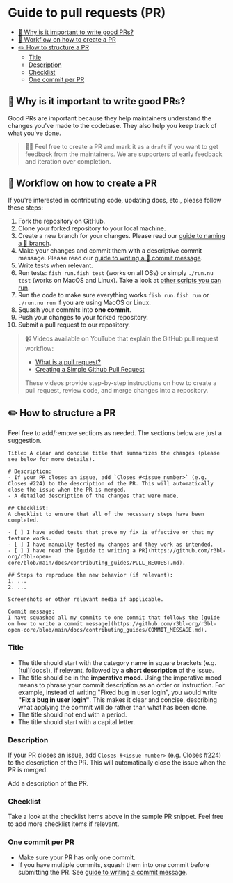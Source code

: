 # Guide to pull requests (PR)

<a id="markdown-guide-to-pull-requests-pr" name="guide-to-pull-requests-pr"></a>

<!-- TOC -->

- [🎈 Why is it important to write good PRs?](#-why-is-it-important-to-write-good-prs)
- [🐒 Workflow on how to create a PR](#-workflow-on-how-to-create-a-pr)
- [✏️ How to structure a PR](#-how-to-structure-a-pr)
  - [Title](#title)
  - [Description](#description)
  - [Checklist](#checklist)
  - [One commit per PR](#one-commit-per-pr)

<!-- /TOC -->

## 🎈 Why is it important to write good PRs?

<a id="markdown-%F0%9F%8E%88-why-is-it-important-to-write-good-prs%3F" name="%F0%9F%8E%88-why-is-it-important-to-write-good-prs%3F"></a>

Good PRs are important because they help maintainers understand the changes you've made to the
codebase. They also help you keep track of what you've done.

> 🔧🔩 Feel free to create a PR and mark it as a `draft` if you want to get feedback from the
> maintainers. We are supporters of early feedback and iteration over completion.

## 🐒 Workflow on how to create a PR

<a id="markdown-%F0%9F%90%92-workflow-on-how-to-create-a-pr" name="%F0%9F%90%92-workflow-on-how-to-create-a-pr"></a>

If you're interested in contributing code, updating docs, etc., please follow these steps:

1. Fork the repository on GitHub.
2. Clone your forked repository to your local machine.
3. Create a new branch for your changes. Please read our
   [guide to naming a 🌳 branch](BRANCH.md).
4. Make your changes and commit them with a descriptive commit message. Please read our
   [guide to writing a 📝 commit message](COMMIT_MESSAGE.md).
5. Write tests when relevant.
6. Run tests: `fish run.fish test` (works on all OSs) or simply `./run.nu test` (works on MacOS and
   Linux). Take a look at
   [other scripts you can run](https://github.com/r3bl-org/r3bl-open-core/tree/main/tui#run-the-demo-locally).
7. Run the code to make sure everything works `fish run.fish run` or `./run.nu run` if you are using
   MacOS or Linux.
8. Squash your commits into **one commit**.
9. Push your changes to your forked repository.
10. Submit a pull request to our repository.

> 📹 Videos available on YouTube that explain the GitHub pull request workflow:
>
> - [What is a pull request?](https://www.youtube.com/watch?v=For9VtrQx58)
> - [Creating a Simple Github Pull Request](https://www.youtube.com/watch?v=rgbCcBNZcdQ)
>
> These videos provide step-by-step instructions on how to create a pull request, review code, and
> merge changes into a repository.

## ✏️ How to structure a PR

<a id="markdown-%E2%9C%8F%EF%B8%8F-how-to-structure-a-pr" name="%E2%9C%8F%EF%B8%8F-how-to-structure-a-pr"></a>

Feel free to add/remove sections as needed. The sections below are just a suggestion.

```
Title: A clear and concise title that summarizes the changes (please see below for more details).

# Description:
- If your PR closes an issue, add `Closes #<issue number>` (e.g. Closes #224) to the description of the PR. This will automatically close the issue when the PR is merged.
- A detailed description of the changes that were made.

## Checklist:
A checklist to ensure that all of the necessary steps have been completed.

- [ ] I have added tests that prove my fix is effective or that my feature works.
- [ ] I have manually tested my changes and they work as intended.
- [ ] I have read the [guide to writing a PR](https://github.com/r3bl-org/r3bl-open-core/blob/main/docs/contributing_guides/PULL_REQUEST.md).

## Steps to reproduce the new behavior (if relevant):
1. ...
2. ...

Screenshots or other relevant media if applicable.

Commit message:
I have squashed all my commits to one commit that follows the [guide on how to write a commit message](https://github.com/r3bl-org/r3bl-open-core/blob/main/docs/contributing_guides/COMMIT_MESSAGE.md).
```

### Title

<a id="markdown-title" name="title"></a>

- The title should start with the category name in square brackets (e.g. [tui][docs]), if relevant,
  followed by a **short description** of the issue.
- The title should be in the **imperative mood**. Using the imperative mood means to phrase your
  commit description as an order or instruction. For example, instead of writing "Fixed bug in user
  login", you would write **"Fix a bug in user login"**. This makes it clear and concise, describing
  what applying the commit will do rather than what has been done.
- The title should not end with a period.
- The title should start with a capital letter.

### Description

<a id="markdown-description" name="description"></a>

If your PR closes an issue, add `Closes #<issue number>` (e.g. Closes #224) to the description of
the PR. This will automatically close the issue when the PR is merged.

Add a description of the PR.

### Checklist

<a id="markdown-checklist" name="checklist"></a>

Take a look at the checklist items above in the sample PR snippet. Feel free to add more checklist
items if relevant.

### One commit per PR

<a id="markdown-one-commit-per-pr" name="one-commit-per-pr"></a>

- Make sure your PR has only one commit.
- If you have multiple commits, squash them into one commit before submitting the PR. See
  [guide to writing a commit message](COMMIT_MESSAGE.md).
